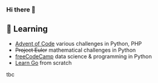 ### Hi there 👋

<!--
**quassy/quassy** is a ✨ _special_ ✨ repository because its `README.md` (this file) appears on your GitHub profile.

Here are some ideas to get you started:

- 🔭 I’m currently working on ...
- 🌱 I’m currently learning ...
- 👯 I’m looking to collaborate on ...
- 🤔 I’m looking for help with ...
- 💬 Ask me about ...
- 📫 How to reach me: ...
- 😄 Pronouns: ...
- ⚡ Fun fact: ...
-->

## 🏫 Learning

* [Advent of Code](https://github.com/quassy/aoc) various challenges in Python, PHP
* ~~Project Euler~~ mathematical challenges in Python
* [freeCodeCamp](https://github.com/quassy/fcc) data science & programming in Python
* [Learn Go](https://github.com/quassy/learn-go) from scratch

tbc

